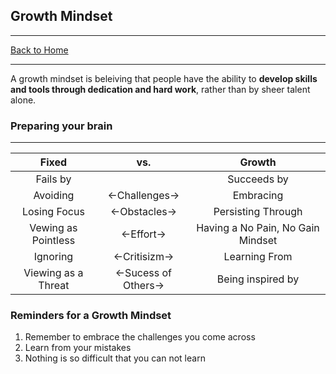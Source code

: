 
## Growth Mindset
---

[Back to Home](README.md)

---

A growth mindset is beleiving that people have the ability to **develop skills and tools through dedication and hard work**, rather than by sheer talent alone.


### Preparing your brain
---

|Fixed|vs.|Growth|
|:---:|:---:| :---: |
| Fails by||Succeeds by|
|Avoiding|<-Challenges->|Embracing|
|Losing Focus|<-Obstacles->|Persisting Through|
|Vewing as Pointless|<-Effort->|Having a No Pain, No Gain Mindset|
|Ignoring| <-Critisizm->| Learning From|
|Viewing as a Threat|<-Sucess of Others->|Being inspired by|

### Reminders for a Growth Mindset
1. Remember to embrace the challenges you come across
2. Learn from your mistakes
3. Nothing is so difficult that you can not learn